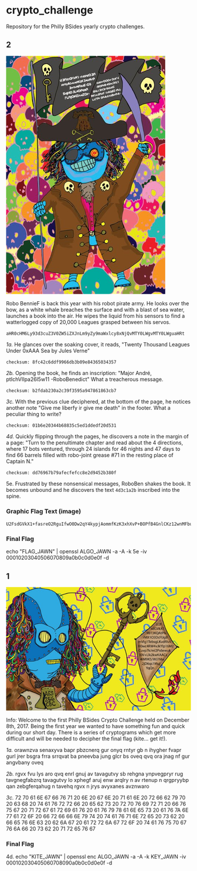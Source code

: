 # crypto_challenge
Repository for the Philly BSides yearly crypto challenges. 

## 2
![2019](2019_crypto.jpeg "2019")

Robo BennieF is back this year with his robot pirate army. He looks over the bow, as a white whale breaches the surface and with a blast of sea water, launches a book into the air. He wipes the liquid from his sensors to find a watterlogged copy of 20,000 Leagues grasped between his servos.
```
aHR0cHM6Ly93d3cuZ3V0ZW5iZXJnLm9yZy9maWxlcy8xNjQvMTY0LWgvMTY0LWguaHRt
```

*1a.* He glances over the soaking cover, it reads, "Twenty Thousand Leagues Under 0xAAA Sea by Jules Verne" 
```
checksum: 8fc42c6ddf9966db3b09e84365034357
```

*2b.* Opening the book, he finds an inscription: "Major André, ptIchVIIpa26l5w11 -RoboBenedict" What a treacherous message. 
```
checksum: b2fdab230a2c39f3595a947861863cb7
```

*3c.* With the previous clue deciphered, at the bottom of the page, he notices another note "Give me liberfy ir give me death" in the footer.  What a peculiar thing to write?
```
checksum: 01b6e20344b68835c5ed1ddedf20d531
```

*4d.* Quickly flipping through the pages, he discovers a note in the margin of a page: "Turn to the penultimate chapter and read about the 4 directions, where 17 bots ventured, through 24 islands for 46 nights and 47 days to find 66 barrels filled with robo-joint grease #71 in the resting place of Captain N." 
```
checksum: dd76967b79afecfefcc8e2d9452b380f
```

5e. Frustrated by these nonsensical messages, RoboBen shakes the book. It becomes unbound and he discovers the text `4d3c1a2b` inscribed into the spine.

### Graphic Flag Text (image)
```
U2FsdGVkX1+fasreO2RguIfwO0Dw2qY4kypjAommfKzK3xhXvP+BOPfB4GnlCKz12wnMFbuE+G8EHlc3H2y8UusGiShJHD3LxOPebR9Ktm5RdF/o6UjEZ+NlL7LRJQKZrmZ0f+Lg7Pv3NAi6tqBwPA==
```

### Final Flag
echo "FLAG_JAWN" | openssl ALGO_JAWN -a -A -k 5e -iv 00010203040506070809a0b0c0d0e0f -d

## 1
![2017](2017_crypto.jpeg "2017")

Info: Welcome to the first Philly BSides Crypto Challenge held on December 8th, 2017. Being the first year we wanted to have something fun and quick during our short day. There is a series of cryptograms which get more difficult and will be needed to decipher the final flag (kite... get it!).

*1a.* orawnzva senaxyva bapr pbzcnerq gur onyq rntyr gb n ihygher fvapr gurl jrer bsgra frra srrqvat ba pneevba jung glcr bs oveq qvq ora jnag nf gur angvbany oveq

*2b.* rgvx fvu lys aro qvq enrl gnuj av tavagutvy sb rehgna ynpvegpryr rug tavgnegfabzrq tavagutvy lo xphegf aruj enw arqlry n av rtenup n qrgpryybp qan zebgferqahug n tavehq rgvx n jrys avyxanes avznwaro

*3c.* 72 70 61 6E 67 66 76 71 20 6E 20 67 6E 20 71 61 6E 20 72 66 62 79 70 20 63 68 20 74 61 76 72 72 66 20 65 62 73 20 72 70 76 69 72 71 20 66 76 75 67 20 71 72 67 61 72 69 61 76 20 61 76 79 78 61 6E 65 73 20 61 76 7A 6E 77 61 72 6F 20 66 72 66 66 6E 79 74 20 74 61 76 71 6E 72 65 20 73 62 20 66 65 76 6E 63 20 62 6A 67 20 61 72 72 6A 67 72 6F 20 74 61 76 75 70 67 76 6A 66 20 73 62 20 71 72 65 76 67 

### Final Flag
4d. echo "KITE_JAWN" | openssl enc ALGO_JAWN -a -A -k KEY_JAWN -iv 000102030405060708090a0b0c0d0e0f -d
